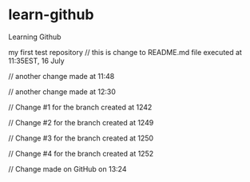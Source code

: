 # learn-github
Learning Github

my first test repository
// this is change to README.md file executed at 11:35EST, 16 July

// another change made at 11:48

// another change made at 12:30

// Change #1 for the branch created at 1242

// Change #2 for the branch created at 1249

// Change #3 for the branch created at 1250

// Change #4 for the branch created at 1252

// Change made on GitHub on 13:24


